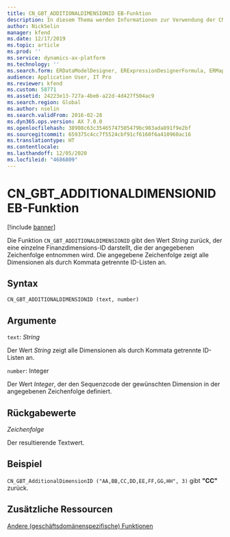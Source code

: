```yaml
---
title: CN_GBT_ADDITIONALDIMENSIONID EB-Funktion
description: In diesem Thema werden Informationen zur Verwendung der CN_GBT_ADDITIONALDIMENSIONID-Funktion bei der elektronischen Berichterstellung (EB) bereitgestellt.
author: NickSelin
manager: kfend
ms.date: 12/17/2019
ms.topic: article
ms.prod: ''
ms.service: dynamics-ax-platform
ms.technology: ''
ms.search.form: ERDataModelDesigner, ERExpressionDesignerFormula, ERMappedFormatDesigner, ERModelMappingDesigner
audience: Application User, IT Pro
ms.reviewer: kfend
ms.custom: 58771
ms.assetid: 24223e13-727a-4be6-a22d-4d427f504ac9
ms.search.region: Global
ms.author: nselin
ms.search.validFrom: 2016-02-28
ms.dyn365.ops.version: AX 7.0.0
ms.openlocfilehash: 38908c63c35465747505479bc983ada891f9e2bf
ms.sourcegitcommit: 659375c4cc7f5524cbf91cf6160f6a410960ac16
ms.translationtype: HT
ms.contentlocale: 
ms.lasthandoff: 12/05/2020
ms.locfileid: "4686809"
---
```

# <a name="cn_gbt_additionaldimensionid-er-function"></a>CN_GBT_ADDITIONALDIMENSIONID EB-Funktion

[!include [banner](../includes/banner.md)]

Die Funktion `CN_GBT_ADDITIONALDIMENSIONID` gibt den Wert *String* zurück, der eine einzelne Finanzdimensions-ID darstellt, die der angegebenen Zeichenfolge entnommen wird. Die angegebene Zeichenfolge zeigt alle Dimensionen als durch Kommata getrennte ID-Listen an.

## <a name="syntax"></a>Syntax

```vb
CN_GBT_ADDITIONALDIMENSIONID (text, number)
```

## <a name="arguments"></a>Argumente

`text`: *String*

Der Wert *String* zeigt alle Dimensionen als durch Kommata getrennte ID-Listen an.

`number`: Integer

Der Wert *Integer*, der den Sequenzcode der gewünschten Dimension in der angegebenen Zeichenfolge definiert.

## <a name="return-values"></a>Rückgabewerte

*Zeichenfolge*

Der resultierende Textwert.

## <a name="example"></a>Beispiel

`CN_GBT_AdditionalDimensionID ("AA,BB,CC,DD,EE,FF,GG,HH", 3)` gibt **"CC"** zurück.

## <a name="additional-resources"></a>Zusätzliche Ressourcen

[Andere (geschäftsdomänenspezifische) Funktionen](er-functions-category-other.md)
